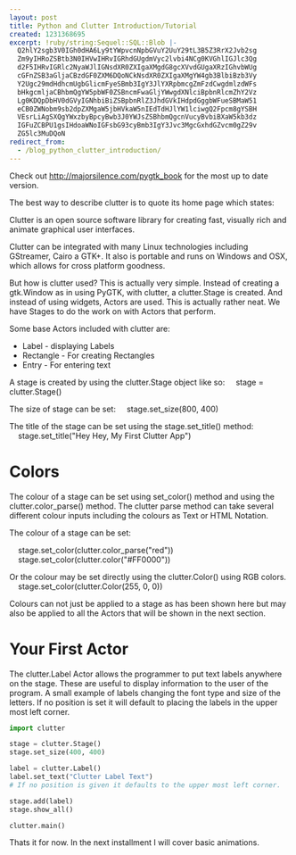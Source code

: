 ```yaml
---
layout: post
title: Python and Clutter Introduction/Tutorial
created: 1231368695
excerpt: !ruby/string:Sequel::SQL::Blob |-
  Q2hlY2sgb3V0IGh0dHA6Ly9tYWpvcnNpbGVuY2UuY29tL3B5Z3RrX2Jvb2sg
  Zm9yIHRoZSBtb3N0IHVwIHRvIGRhdGUgdmVyc2lvbi4NCg0KVGhlIGJlc3Qg
  d2F5IHRvIGRlc2NyaWJlIGNsdXR0ZXIgaXMgdG8gcXVvdGUgaXRzIGhvbWUg
  cGFnZSB3aGljaCBzdGF0ZXM6DQoNCkNsdXR0ZXIgaXMgYW4gb3BlbiBzb3Vy
  Y2Ugc29mdHdhcmUgbGlicmFyeSBmb3IgY3JlYXRpbmcgZmFzdCwgdmlzdWFs
  bHkgcmljaCBhbmQgYW5pbWF0ZSBncmFwaGljYWwgdXNlciBpbnRlcmZhY2Vz
  Lg0KDQpDbHV0dGVyIGNhbiBiZSBpbnRlZ3JhdGVkIHdpdGggbWFueSBMaW51
  eCB0ZWNobm9sb2dpZXMgaW5jbHVkaW5nIEdTdHJlYW1lciwgQ2Fpcm8gYSBH
  VEsrLiAgSXQgYWxzbyBpcyBwb3J0YWJsZSBhbmQgcnVucyBvbiBXaW5kb3dz
  IGFuZCBPU1gsIHdoaWNoIGFsbG93cyBmb3IgY3Jvc3MgcGxhdGZvcm0gZ29v
  ZG5lc3MuDQoN
redirect_from:
  - /blog_python_clutter_introduction/
---
```

Check out http://majorsilence.com/pygtk_book for the most up to date version.

The best way to describe clutter is to quote its home page which states:

Clutter is an open source software library for creating fast, visually rich and animate graphical user interfaces.

Clutter can be integrated with many Linux technologies including GStreamer, Cairo a GTK+.  It also is portable and runs on Windows and OSX, which allows for cross platform goodness.

But how is clutter used? This is actually very simple. Instead of creating a gtk.Window as in using PyGTK, with clutter, a clutter.Stage is created. And instead of using widgets, Actors are used. This is actually rather neat. We have Stages to do the work on with Actors that perform.

Some base Actors included with clutter are:
<ul>
<li>Label - displaying Labels</li>
<li>Rectangle - For creating Rectangles</li>
<li>Entry - For entering text</li>
</ul>

A stage is created by using the clutter.Stage object like so:
&nbsp;&nbsp;&nbsp;&nbsp;stage = clutter.Stage()

The size of stage can be set:
&nbsp;&nbsp;&nbsp;&nbsp;stage.set_size(800, 400)

The title of the stage can be set using the stage.set_title() method:
&nbsp;&nbsp;&nbsp;&nbsp;stage.set_title("Hey Hey, My First Clutter App")

<h1>Colors</h1>
The colour of a stage can be set using set_color() method and using the clutter.color_parse()
method.   The clutter parse method can take several different colour inputs including the colours
as Text or HTML Notation.

The colour of a stage can be set:

&nbsp;&nbsp;&nbsp;&nbsp;stage.set_color(clutter.color_parse("red"))
&nbsp;&nbsp;&nbsp;&nbsp;stage.set_color(clutter.color("#FF0000"))

Or the colour may be set directly using the clutter.Color() using RGB colors.
&nbsp;&nbsp;&nbsp;&nbsp;stage.set_color(clutter.Color(255, 0, 0))

Colours can not just be applied to a stage as has been shown here but may also be applied to all the Actors that will be shown in the next section.

<h1>Your First Actor</h1>
The clutter.Label Actor allows the programmer to put text labels anywhere on the stage. These are useful to display information to the user of the program.  A small example of labels changing the font type and size of the letters. If no position is set it will default to placing the labels in the upper most left corner.

```python
import clutter

stage = clutter.Stage()
stage.set_size(400, 400)

label = clutter.Label()
label.set_text("Clutter Label Text")
# If no position is given it defaults to the upper most left corner.

stage.add(label)
stage.show_all()

clutter.main()
```

Thats it for now.  In the next installment I will cover basic animations.
